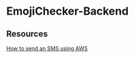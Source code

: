 # EmojiChecker-Backend

## Resources

[How to send an SMS using AWS](https://docs.aws.amazon.com/sns/latest/dg/sms_publish-to-phone.html)

